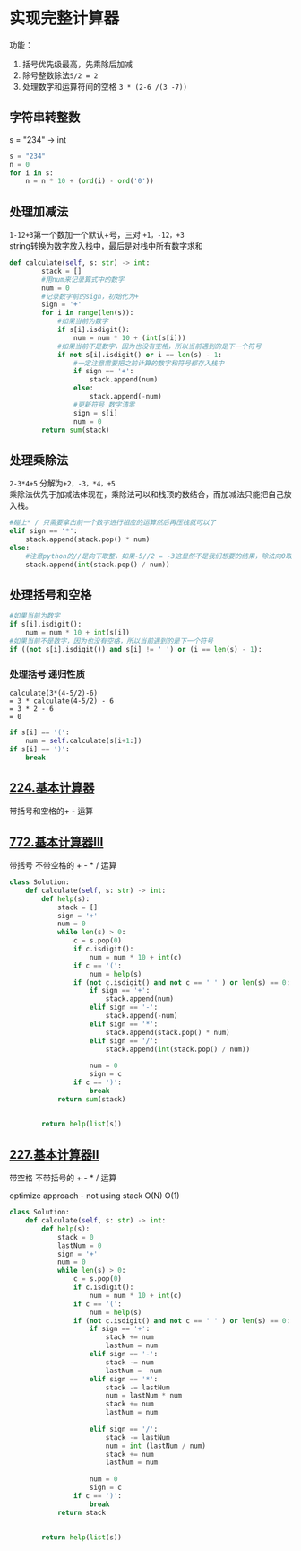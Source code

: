 # 实现完整计算器

功能：
1. 括号优先级最高，先乘除后加减
2. 除号整数除法`5/2 = 2`
3. 处理数字和运算符间的空格
`3 * (2-6 /(3 -7))`

## 字符串转整数
s = "234" -> int 
```python
s = "234"
n = 0
for i in s:
    n = n * 10 + (ord(i) - ord('0'))
```

## 处理加减法
`1-12+3`第一个数加一个默认+号，三对 `+1，-12，+3`  
string转换为数字放入栈中，最后是对栈中所有数字求和
```python
def calculate(self, s: str) -> int:
        stack = []
        #用num来记录算式中的数字
        num = 0
        #记录数字前的sign，初始化为+
        sign = '+'
        for i in range(len(s)):
            #如果当前为数字
            if s[i].isdigit():
                num = num * 10 + (int(s[i]))
            #如果当前不是数字，因为也没有空格，所以当前遇到的是下一个符号
            if not s[i].isdigit() or i == len(s) - 1:
                #一定注意需要把之前计算的数字和符号都存入栈中
                if sign == '+':
                    stack.append(num)
                else:
                    stack.append(-num)
                #更新符号 数字清零
                sign = s[i]
                num = 0
        return sum(stack)
```

## 处理乘除法
`2-3*4+5`
分解为`+2，-3，*4，+5`  
乘除法优先于加减法体现在，乘除法可以和栈顶的数结合，而加减法只能把自己放入栈。
```python
#碰上* / 只需要拿出前一个数字进行相应的运算然后再压栈就可以了
elif sign == '*':
    stack.append(stack.pop() * num)
else:
    #注意python的//是向下取整，如果-5//2 = -3这显然不是我们想要的结果，除法向0取整应该使用下面的方法 python3中默认的除法是真除法
    stack.append(int(stack.pop() / num))
```

## 处理括号和空格
```python
#如果当前为数字
if s[i].isdigit():
    num = num * 10 + int(s[i])
#如果当前不是数字，因为也没有空格，所以当前遇到的是下一个符号
if ((not s[i].isdigit()) and s[i] != ' ') or (i == len(s) - 1):
```
### 处理括号 递归性质
```
calculate(3*(4-5/2)-6)
= 3 * calculate(4-5/2) - 6
= 3 * 2 - 6
= 0
```
```python
if s[i] == '(':
    num = self.calculate(s[i+1:])
if s[i] == ')':
    break
```
## [224.基本计算器](https://leetcode.com/problems/basic-calculator/)
带括号和空格的+ - 运算

## [772.基本计算器III](https://leetcode.com/problems/basic-calculator-iii/description/)
带括号 不带空格的 + - * / 运算


```python
class Solution:
    def calculate(self, s: str) -> int:
        def help(s):
            stack = []
            sign = '+'
            num = 0
            while len(s) > 0:
                c = s.pop(0)
                if c.isdigit():
                    num = num * 10 + int(c)
                if c == '(':
                    num = help(s)
                if (not c.isdigit() and not c == ' ' ) or len(s) == 0:
                    if sign == '+':
                        stack.append(num)
                    elif sign == '-':
                        stack.append(-num)
                    elif sign == '*':
                        stack.append(stack.pop() * num)
                    elif sign == '/':
                        stack.append(int(stack.pop() / num))
                    
                    num = 0
                    sign = c
                if c == ')':
                    break
            return sum(stack)        
        
        
        return help(list(s))
```

## [227.基本计算器II](https://leetcode.com/problems/basic-calculator-ii/description/)
带空格 不带括号的 + - * / 运算

optimize approach - not using stack
O(N)
O(1)
```python
class Solution:
    def calculate(self, s: str) -> int:
        def help(s):
            stack = 0
            lastNum = 0
            sign = '+'
            num = 0
            while len(s) > 0:
                c = s.pop(0)
                if c.isdigit():
                    num = num * 10 + int(c)
                if c == '(':
                    num = help(s)
                if (not c.isdigit() and not c == ' ' ) or len(s) == 0:
                    if sign == '+':
                        stack += num
                        lastNum = num
                    elif sign == '-':
                        stack -= num
                        lastNum = -num
                    elif sign == '*':
                        stack -= lastNum
                        num = lastNum * num
                        stack += num
                        lastNum = num
                        
                    elif sign == '/':
                        stack -= lastNum
                        num = int (lastNum / num)
                        stack += num
                        lastNum = num
                    
                    num = 0
                    sign = c
                if c == ')':
                    break
            return stack       
        
        
        return help(list(s))
```
